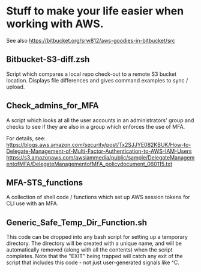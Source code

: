Stuff to make your life easier when working with AWS.
==================


See also https://bitbucket.org/srw812/aws-goodies-in-bitbucket/src


Bitbucket-S3-diff.zsh
-------------
Script which compares a local repo check-out to a remote S3 bucket location. Displays file differences
and gives command examples to sync / upload.



Check_admins_for_MFA
----------------------
A script which looks at all the user accounts in an administrators' group and checks to see if they are also in 
a group which enforces the use of MFA.

For details, see:
https://blogs.aws.amazon.com/security/post/Tx2SJJYE082KBUK/How-to-Delegate-Management-of-Multi-Factor-Authentication-to-AWS-IAM-Users
https://s3.amazonaws.com/awsiammedia/public/sample/DelegateManagementofMFA/DelegateManagementofMFA_policydocument_060115.txt




MFA-STS_functions
----------------------
A collection of shell code / functions which set up AWS session tokens for CLI use with an MFA.




Generic_Safe_Temp_Dir_Function.sh
---------------------------------
This code can be dropped into any bash script for setting up a temporary
directory. The directory will be created with a unique name, and will
be automatically removed (along with all the contents) when the script
completes. Note that the "EXIT" being trapped will catch any exit of the 
script that includes this code - not just user-generated signals like ^C.
